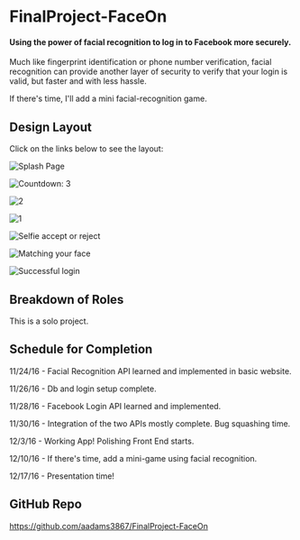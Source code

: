 # FinalProject-FaceOn

#### Using the power of facial recognition to log in to Facebook more securely.

Much like fingerprint identification or phone number verification, facial recognition can provide another layer of security to verify that your login is valid, but faster and with less hassle.

If there's time, I'll add a mini facial-recognition game.

## Design Layout

Click on the links below to see the layout:

![Splash Page](https://cloud.githubusercontent.com/assets/18515426/20460680/1624327a-aeb9-11e6-9780-937f9ce402d2.png)

![Countdown: 3](https://cloud.githubusercontent.com/assets/18515426/20460571/1becd6de-aeb5-11e6-9271-fb6ea26c0839.png)

![2](https://cloud.githubusercontent.com/assets/18515426/20460572/2f3a0b26-aeb5-11e6-84b8-6b3f85fa0dca.png)

![1](https://cloud.githubusercontent.com/assets/18515426/20460573/40eef50c-aeb5-11e6-8712-5c80f616bdb3.png)

![Selfie accept or reject](https://cloud.githubusercontent.com/assets/18515426/20460577/53d408ec-aeb5-11e6-9d79-e48ec1375674.png)

![Matching your face](https://cloud.githubusercontent.com/assets/18515426/20460578/62d6267c-aeb5-11e6-9703-762fac67f57b.png)

![Successful login](https://cloud.githubusercontent.com/assets/18515426/20460581/706df9fe-aeb5-11e6-93d5-3995fbfad1b8.png)

## Breakdown of Roles

This is a solo project.

## Schedule for Completion

11/24/16 - Facial Recognition API learned and implemented in basic website.

11/26/16 - Db and login setup complete.

11/28/16 - Facebook Login API learned and implemented.

11/30/16 - Integration of the two APIs mostly complete.  Bug squashing time.

12/3/16 - Working App!  Polishing Front End starts.

12/10/16 - If there's time, add a mini-game using facial recognition.

12/17/16 - Presentation time!

## GitHub Repo

https://github.com/aadams3867/FinalProject-FaceOn

